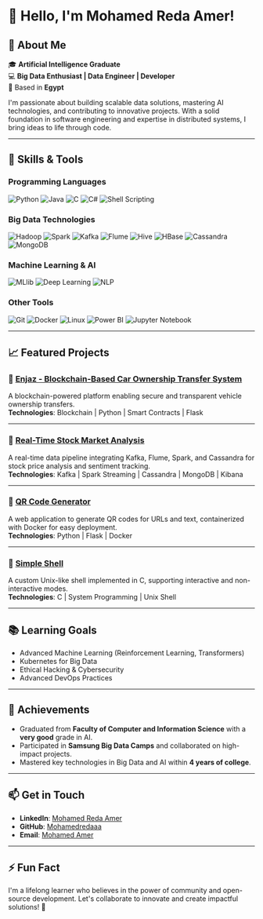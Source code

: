# 👋 Hello, I'm Mohamed Reda Amer!

## 🚀 About Me
🎓 **Artificial Intelligence Graduate**  
💻 **Big Data Enthusiast | Data Engineer | Developer**  
📍 Based in **Egypt**  

I'm passionate about building scalable data solutions, mastering AI technologies, and contributing to innovative projects. With a solid foundation in software engineering and expertise in distributed systems, I bring ideas to life through code.

---

## 🔧 Skills & Tools

### **Programming Languages**
![Python](https://img.shields.io/badge/Python-3776AB?style=for-the-badge&logo=python&logoColor=white)
![Java](https://img.shields.io/badge/Java-007396?style=for-the-badge&logo=java&logoColor=white)
![C](https://img.shields.io/badge/C-00599C?style=for-the-badge&logo=c&logoColor=white)
![C#](https://img.shields.io/badge/C%23-239120?style=for-the-badge&logo=c-sharp&logoColor=white)
![Shell Scripting](https://img.shields.io/badge/Shell_Scripting-4EAA25?style=for-the-badge&logo=gnu-bash&logoColor=white)

### **Big Data Technologies**
![Hadoop](https://img.shields.io/badge/Hadoop-66CCFF?style=for-the-badge&logo=apache-hadoop&logoColor=black)
![Spark](https://img.shields.io/badge/Apache%20Spark-E25A1C?style=for-the-badge&logo=apachespark&logoColor=white)
![Kafka](https://img.shields.io/badge/Apache%20Kafka-231F20?style=for-the-badge&logo=apachekafka&logoColor=white)
![Flume](https://img.shields.io/badge/Apache%20Flume-0099CC?style=for-the-badge)
![Hive](https://img.shields.io/badge/Apache%20Hive-FCC624?style=for-the-badge&logo=apachehive&logoColor=black)
![HBase](https://img.shields.io/badge/HBase-DC382D?style=for-the-badge)
![Cassandra](https://img.shields.io/badge/Apache%20Cassandra-1287B1?style=for-the-badge&logo=apachecassandra&logoColor=white)
![MongoDB](https://img.shields.io/badge/MongoDB-47A248?style=for-the-badge&logo=mongodb&logoColor=white)

### **Machine Learning & AI**
![MLlib](https://img.shields.io/badge/Spark%20MLlib-E25A1C?style=for-the-badge)
![Deep Learning](https://img.shields.io/badge/Deep%20Learning-FF6F00?style=for-the-badge)
![NLP](https://img.shields.io/badge/NLP-0052CC?style=for-the-badge)

### **Other Tools**
![Git](https://img.shields.io/badge/Git-F05032?style=for-the-badge&logo=git&logoColor=white)
![Docker](https://img.shields.io/badge/Docker-2496ED?style=for-the-badge&logo=docker&logoColor=white)
![Linux](https://img.shields.io/badge/Linux-FCC624?style=for-the-badge&logo=linux&logoColor=black)
![Power BI](https://img.shields.io/badge/Power%20BI-F2C811?style=for-the-badge&logo=powerbi&logoColor=black)
![Jupyter Notebook](https://img.shields.io/badge/Jupyter-F37626?style=for-the-badge&logo=jupyter&logoColor=white)

---

## 📈 Featured Projects

### 🔗 [Enjaz - Blockchain-Based Car Ownership Transfer System](https://github.com/Mohamedredaaa/Enjaz)
A blockchain-powered platform enabling secure and transparent vehicle ownership transfers.  
**Technologies**: Blockchain | Python | Smart Contracts | Flask  

---

### 🔗 [Real-Time Stock Market Analysis](https://github.com/Mohamedredaaa/StockMarketAnalysis)
A real-time data pipeline integrating Kafka, Flume, Spark, and Cassandra for stock price analysis and sentiment tracking.  
**Technologies**: Kafka | Spark Streaming | Cassandra | MongoDB | Kibana  

---

### 🔗 [QR Code Generator](https://github.com/Mohamedredaaa/qr-code-gen)
A web application to generate QR codes for URLs and text, containerized with Docker for easy deployment.  
**Technologies**: Python | Flask | Docker  

---

### 🔗 [Simple Shell](https://github.com/Mohamedredaaa/simple_shell)
A custom Unix-like shell implemented in C, supporting interactive and non-interactive modes.  
**Technologies**: C | System Programming | Unix Shell  

---

## 📚 Learning Goals
- Advanced Machine Learning (Reinforcement Learning, Transformers)
- Kubernetes for Big Data
- Ethical Hacking & Cybersecurity
- Advanced DevOps Practices

---

## 🌟 Achievements
- Graduated from **Faculty of Computer and Information Science** with a **very good** grade in AI.
- Participated in **Samsung Big Data Camps** and collaborated on high-impact projects.
- Mastered key technologies in Big Data and AI within **4 years of college**.

---

## 📫 Get in Touch
- **LinkedIn**: [Mohamed Reda Amer](https://www.linkedin.com/in/Mohamedredaaa)
- **GitHub**: [Mohamedredaaa](https://github.com/Mohamedredaaa)
- **Email**: [Mohamed Amer](mohamedamer1423@gmail.com)

---

## ⚡ Fun Fact
I'm a lifelong learner who believes in the power of community and open-source development. Let's collaborate to innovate and create impactful solutions! 🚀

